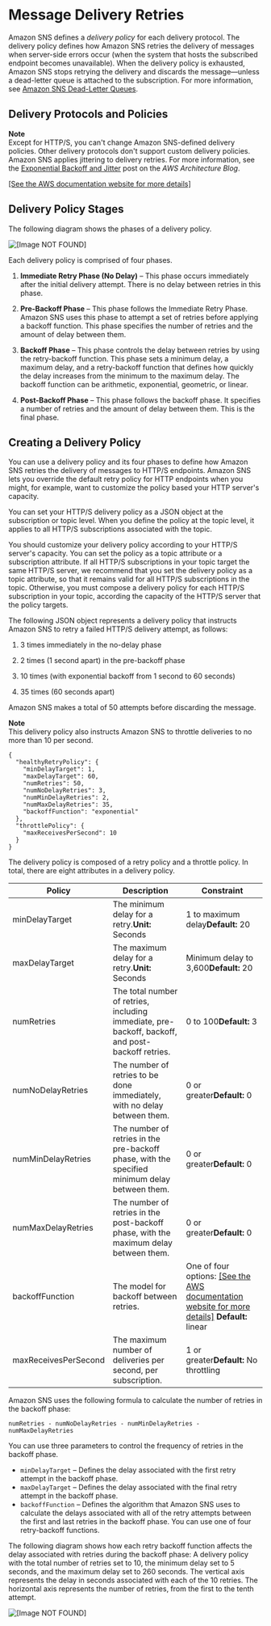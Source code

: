 # Message Delivery Retries<a name="sns-message-delivery-retries"></a>

Amazon SNS defines a *delivery policy* for each delivery protocol\. The delivery policy defines how Amazon SNS retries the delivery of messages when server\-side errors occur \(when the system that hosts the subscribed endpoint becomes unavailable\)\. When the delivery policy is exhausted, Amazon SNS stops retrying the delivery and discards the message—unless a dead\-letter queue is attached to the subscription\. For more information, see [Amazon SNS Dead\-Letter Queues](sns-dead-letter-queues.md)\.

## Delivery Protocols and Policies<a name="delivery-policies-for-protocols"></a>

**Note**  
Except for HTTP/S, you can't change Amazon SNS\-defined delivery policies\. Other delivery protocols don't support custom delivery policies\.
Amazon SNS applies jittering to delivery retries\. For more information, see the [Exponential Backoff and Jitter](https://aws.amazon.com/blogs/architecture/exponential-backoff-and-jitter/) post on the *AWS Architecture Blog*\.

[\[See the AWS documentation website for more details\]](http://docs.aws.amazon.com/sns/latest/dg/sns-message-delivery-retries.html)

## Delivery Policy Stages<a name="delivery-policy-stages"></a>

The following diagram shows the phases of a delivery policy\.

![\[Image NOT FOUND\]](http://docs.aws.amazon.com/sns/latest/dg/images/sns-delivery-policy-phases.png)

Each delivery policy is comprised of four phases\.

1. **Immediate Retry Phase \(No Delay\)** – This phase occurs immediately after the initial delivery attempt\. There is no delay between retries in this phase\.

1. **Pre\-Backoff Phase** – This phase follows the Immediate Retry Phase\. Amazon SNS uses this phase to attempt a set of retries before applying a backoff function\. This phase specifies the number of retries and the amount of delay between them\.

1. **Backoff Phase** – This phase controls the delay between retries by using the retry\-backoff function\. This phase sets a minimum delay, a maximum delay, and a retry\-backoff function that defines how quickly the delay increases from the minimum to the maximum delay\. The backoff function can be arithmetic, exponential, geometric, or linear\.

1. **Post\-Backoff Phase** – This phase follows the backoff phase\. It specifies a number of retries and the amount of delay between them\. This is the final phase\.

## Creating a Delivery Policy<a name="creating-delivery-policy"></a>

You can use a delivery policy and its four phases to define how Amazon SNS retries the delivery of messages to HTTP/S endpoints\. Amazon SNS lets you override the default retry policy for HTTP endpoints when you might, for example, want to customize the policy based your HTTP server's capacity\.

You can set your HTTP/S delivery policy as a JSON object at the subscription or topic level\. When you define the policy at the topic level, it applies to all HTTP/S subscriptions associated with the topic\.

You should customize your delivery policy according to your HTTP/S server's capacity\. You can set the policy as a topic attribute or a subscription attribute\. If all HTTP/S subscriptions in your topic target the same HTTP/S server, we recommend that you set the delivery policy as a topic attribute, so that it remains valid for all HTTP/S subscriptions in the topic\. Otherwise, you must compose a delivery policy for each HTTP/S subscription in your topic, according the capacity of the HTTP/S server that the policy targets\.

The following JSON object represents a delivery policy that instructs Amazon SNS to retry a failed HTTP/S delivery attempt, as follows:

1. 3 times immediately in the no\-delay phase

1. 2 times \(1 second apart\) in the pre\-backoff phase

1. 10 times \(with exponential backoff from 1 second to 60 seconds\)

1. 35 times \(60 seconds apart\)

Amazon SNS makes a total of 50 attempts before discarding the message\.

**Note**  
This delivery policy also instructs Amazon SNS to throttle deliveries to no more than 10 per second\.

```
{
  "healthyRetryPolicy": {
    "minDelayTarget": 1,
    "maxDelayTarget": 60,
    "numRetries": 50,
    "numNoDelayRetries": 3,
    "numMinDelayRetries": 2,
    "numMaxDelayRetries": 35,
    "backoffFunction": "exponential"
  },
  "throttlePolicy": {
    "maxReceivesPerSecond": 10
  }
}
```

The delivery policy is composed of a retry policy and a throttle policy\. In total, there are eight attributes in a delivery policy\.


| Policy  | Description | Constraint | 
| --- | --- | --- | 
| minDelayTarget | The minimum delay for a retry\.**Unit:** Seconds | 1 to maximum delay**Default:** 20 | 
| maxDelayTarget | The maximum delay for a retry\.**Unit:** Seconds | Minimum delay to 3,600**Default:** 20 | 
| numRetries | The total number of retries, including immediate, pre\-backoff, backoff, and post\-backoff retries\. | 0 to 100**Default:** 3 | 
| numNoDelayRetries | The number of retries to be done immediately, with no delay between them\. | 0 or greater**Default:** 0 | 
| numMinDelayRetries | The number of retries in the pre\-backoff phase, with the specified minimum delay between them\. | 0 or greater**Default:** 0 | 
| numMaxDelayRetries | The number of retries in the post\-backoff phase, with the maximum delay between them\. | 0 or greater**Default:** 0 | 
| backoffFunction | The model for backoff between retries\.  |  One of four options: [\[See the AWS documentation website for more details\]](http://docs.aws.amazon.com/sns/latest/dg/sns-message-delivery-retries.html) **Default:** linear  | 
| maxReceivesPerSecond  | The maximum number of deliveries per second, per subscription\. | 1 or greater**Default:** No throttling | 

Amazon SNS uses the following formula to calculate the number of retries in the backoff phase:

```
numRetries - numNoDelayRetries - numMinDelayRetries - numMaxDelayRetries
```

You can use three parameters to control the frequency of retries in the backoff phase\.
+ `minDelayTarget` – Defines the delay associated with the first retry attempt in the backoff phase\.
+ `maxDelayTarget` – Defines the delay associated with the final retry attempt in the backoff phase\.
+ `backoffFunction` – Defines the algorithm that Amazon SNS uses to calculate the delays associated with all of the retry attempts between the first and last retries in the backoff phase\. You can use one of four retry\-backoff functions\.

The following diagram shows how each retry backoff function affects the delay associated with retries during the backoff phase: A delivery policy with the total number of retries set to 10, the minimum delay set to 5 seconds, and the maximum delay set to 260 seconds\. The vertical axis represents the delay in seconds associated with each of the 10 retries\. The horizontal axis represents the number of retries, from the first to the tenth attempt\.

![\[Image NOT FOUND\]](http://docs.aws.amazon.com/sns/latest/dg/images/backoff-graph.png)
